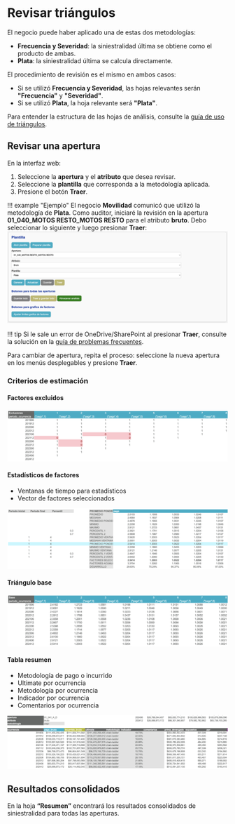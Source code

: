 # Revisar triángulos

El negocio puede haber aplicado una de estas dos metodologías:

- **Frecuencia y Severidad**: la siniestralidad última se obtiene como el producto de ambas.
- **Plata**: la siniestralidad última se calcula directamente.

El procedimiento de revisión es el mismo en ambos casos:

- Si se utilizó **Frecuencia y Severidad**, las hojas relevantes serán **"Frecuencia"** y **"Severidad"**.
- Si se utilizó **Plata**, la hoja relevante será **"Plata"**.

Para entender la estructura de las hojas de análisis, consulte la [guía de uso de triángulos](../uso/triangulos.md#estructura-de-la-hoja-de-analisis).

## Revisar una apertura

En la interfaz web:

1. Seleccione la **apertura** y el **atributo** que desea revisar.
2. Seleccione la **plantilla** que corresponda a la metodología aplicada.
3. Presione el botón **Traer**.

!!! example "Ejemplo"
    El negocio **Movilidad** comunicó que utilizó la metodología de **Plata**. Como auditor, iniciaré la revisión en la apertura **01_040_MOTOS RESTO_MOTOS RESTO** para el atributo **bruto**. Debo seleccionar lo siguiente y luego presionar **Traer**:
    ![Ejemplo auditor](assets/ejemplo_auditor.png)

!!! tip
    Si le sale un error de OneDrive/SharePoint al presionar **Traer**, consulte la solución en la [guía de problemas frecuentes](../faq.md#2-error-de-onedrivesharepoint).

Para cambiar de apertura, repita el proceso: seleccione la nueva apertura en los menús desplegables y presione **Traer**.

### Criterios de estimación

#### Factores excluidos

![Exclusiones](../assets/plantilla/exclusiones.png)

#### Estadísticos de factores

- Ventanas de tiempo para estadísticos
- Vector de factores seleccionados

![Estadísticos](../assets/plantilla/estadisticos.png)

#### Triángulo base

![Triángulo base](../assets/plantilla/base.png)

#### Tabla resumen

- Metodología de pago o incurrido
- Ultimate por ocurrencia
- Metodología por ocurrencia
- Indicador por ocurrencia
- Comentarios por ocurrencia

![Triángulo base](../assets/plantilla/tabla_resumen.png)

## Resultados consolidados

En la hoja **“Resumen”** encontrará los resultados consolidados de siniestralidad para todas las aperturas.
